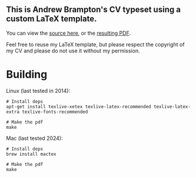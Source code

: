 This is Andrew Brampton's CV typeset using a custom LaTeX template.
-------------------------------------------------------------------

You can view the [source here](https://github.com/bramp/curriculum-vitae/blob/master/cv.tex),
or the [resulting PDF](https://github.com/bramp/curriculum-vitae/blob/master/cv.pdf?raw=true).

Feel free to reuse my LaTeX template, but please respect the copyright of my CV
and please do not use it without my permission.

Building
========

Linux (last tested in 2014):

```shell
# Install deps
apt-get install texlive-xetex texlive-latex-recommended texlive-latex-extra texlive-fonts-recommended 

# Make the pdf
make
```

Mac (last tested 2024):

```shell
# Install deps
brew install mactex

# Make the pdf
make
```
